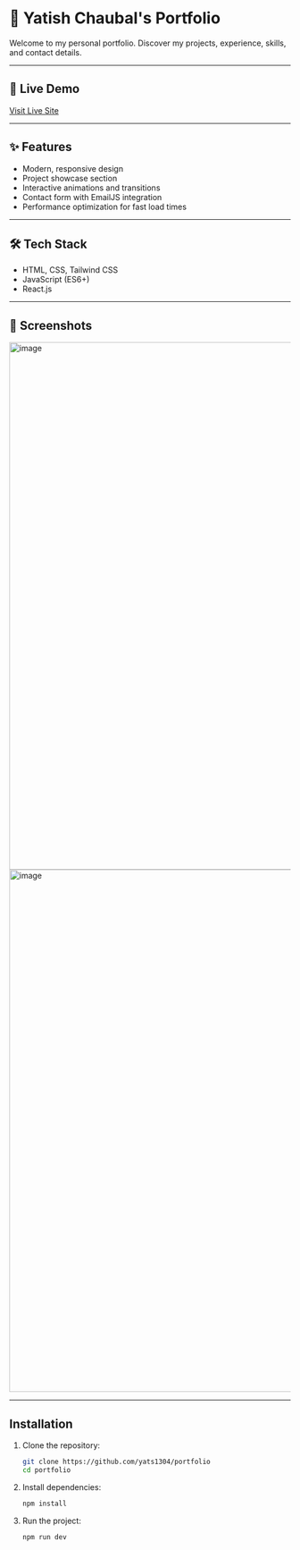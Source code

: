# 🚀 Yatish Chaubal's Portfolio

Welcome to my personal portfolio. Discover my projects, experience, skills, and contact details.

---

## 🔗 Live Demo

[Visit Live Site](https://portfolio-bice-psi-56.vercel.app/)

---

## ✨ Features

- Modern, responsive design
- Project showcase section
- Interactive animations and transitions
- Contact form with EmailJS integration
- Performance optimization for fast load times

---

## 🛠 Tech Stack

- HTML, CSS, Tailwind CSS
- JavaScript (ES6+)
- React.js

---

## 📸 Screenshots

<!-- Add image links here -->
<img width="1897" height="944" alt="image" src="https://github.com/user-attachments/assets/ad99b60c-1a4c-45ad-bf9e-4986e4c67167" />

<img width="1894" height="935" alt="image" src="https://github.com/user-attachments/assets/9143b072-9740-4027-9df2-d4e7b7f7dd42" />


---

## Installation

1. Clone the repository:
   ```bash
   git clone https://github.com/yats1304/portfolio
   cd portfolio

2. Install dependencies:
    ```bash
    npm install

3. Run the project:
    ```bash
    npm run dev
